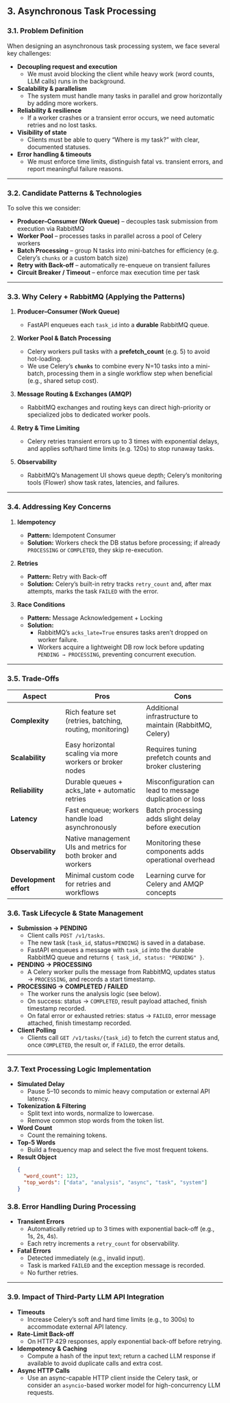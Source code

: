## 3. **Asynchronous Task Processing**

### 3.1. Problem Definition  
When designing an asynchronous task processing system, we face several key challenges:  
- **Decoupling request and execution**  
  - We must avoid blocking the client while heavy work (word counts, LLM calls) runs in the background.  
- **Scalability & parallelism**  
  - The system must handle many tasks in parallel and grow horizontally by adding more workers.  
- **Reliability & resilience**  
  - If a worker crashes or a transient error occurs, we need automatic retries and no lost tasks.  
- **Visibility of state**  
  - Clients must be able to query “Where is my task?” with clear, documented statuses.  
- **Error handling & timeouts**  
  - We must enforce time limits, distinguish fatal vs. transient errors, and report meaningful failure reasons.  

---

### 3.2. Candidate Patterns & Technologies  
To solve this we consider:  
- **Producer–Consumer (Work Queue)** – decouples task submission from execution via RabbitMQ  
- **Worker Pool** – processes tasks in parallel across a pool of Celery workers  
- **Batch Processing** – group N tasks into mini-batches for efficiency (e.g. Celery’s `chunks` or a custom batch size)  
- **Retry with Back-off** – automatically re-enqueue on transient failures  
- **Circuit Breaker / Timeout** – enforce max execution time per task  

---

### 3.3. Why Celery + RabbitMQ (Applying the Patterns)  
1. **Producer–Consumer (Work Queue)**  
   - FastAPI enqueues each `task_id` into a **durable** RabbitMQ queue.  

2. **Worker Pool & Batch Processing**  
   - Celery workers pull tasks with a **prefetch_count** (e.g. 5) to avoid hot-loading.  
   - We use Celery’s **`chunks`** to combine every N=10 tasks into a mini-batch, processing them in a single workflow step when beneficial (e.g., shared setup cost).

3. **Message Routing & Exchanges (AMQP)**  
   - RabbitMQ exchanges and routing keys can direct high-priority or specialized jobs to dedicated worker pools.

4. **Retry & Time Limiting**  
   - Celery retries transient errors up to 3 times with exponential delays, and applies soft/hard time limits (e.g. 120s) to stop runaway tasks.

5. **Observability**  
   - RabbitMQ’s Management UI shows queue depth; Celery’s monitoring tools (Flower) show task rates, latencies, and failures.

---

### 3.4. Addressing Key Concerns

1. **Idempotency**  
   - **Pattern:** Idempotent Consumer  
   - **Solution:** Workers check the DB status before processing; if already `PROCESSING` or `COMPLETED`, they skip re-execution.

2. **Retries**  
   - **Pattern:** Retry with Back-off  
   - **Solution:** Celery’s built-in retry tracks `retry_count` and, after max attempts, marks the task `FAILED` with the error.

3. **Race Conditions**  
   - **Pattern:** Message Acknowledgement + Locking  
   - **Solution:**  
     - RabbitMQ’s `acks_late=True` ensures tasks aren’t dropped on worker failure.  
     - Workers acquire a lightweight DB row lock before updating `PENDING → PROCESSING`, preventing concurrent execution.

---

### 3.5. Trade‐Offs

| Aspect                 | Pros                                                          | Cons                                                     |
|------------------------|---------------------------------------------------------------|----------------------------------------------------------|
| **Complexity**         | Rich feature set (retries, batching, routing, monitoring)     | Additional infrastructure to maintain (RabbitMQ, Celery) |
| **Scalability**        | Easy horizontal scaling via more workers or broker nodes      | Requires tuning prefetch counts and broker clustering    |
| **Reliability**        | Durable queues + acks_late + automatic retries                | Misconfiguration can lead to message duplication or loss |
| **Latency**            | Fast enqueue; workers handle load asynchronously              | Batch processing adds slight delay before execution      |
| **Observability**      | Native management UIs and metrics for both broker and workers | Monitoring these components adds operational overhead    |
| **Development effort** | Minimal custom code for retries and workflows                 | Learning curve for Celery and AMQP concepts              |


### 3.6. Task Lifecycle & State Management  
- **Submission → PENDING**  
  - Client calls `POST /v1/tasks`.  
  - The new task (`task_id`, status=`PENDING`) is saved in a database.  
  - FastAPI enqueues a message with `task_id` into the durable RabbitMQ queue and returns `{ task_id, status: "PENDING" }`.  
- **PENDING → PROCESSING**  
  - A Celery worker pulls the message from RabbitMQ, updates status → `PROCESSING`, and records a start timestamp.  
- **PROCESSING → COMPLETED / FAILED**  
  - The worker runs the analysis logic (see below).  
  - On success: status → `COMPLETED`, result payload attached, finish timestamp recorded.  
  - On fatal error or exhausted retries: status → `FAILED`, error message attached, finish timestamp recorded.  
- **Client Polling**  
  - Clients call `GET /v1/tasks/{task_id}` to fetch the current status and, once `COMPLETED`, the result or, if `FAILED`, the error details.

---

### 3.7. Text Processing Logic Implementation  
- **Simulated Delay**  
  - Pause 5–10 seconds to mimic heavy computation or external API latency.  
- **Tokenization & Filtering**  
  - Split text into words, normalize to lowercase.  
  - Remove common stop words from the token list.  
- **Word Count**  
  - Count the remaining tokens.  
- **Top-5 Words**  
  - Build a frequency map and select the five most frequent tokens.  
- **Result Object**  
  ```json
  {
    "word_count": 123,
    "top_words": ["data", "analysis", "async", "task", "system"]
  }
  
### 3.8. Error Handling During Processing  
- **Transient Errors**  
  - Automatically retried up to 3 times with exponential back-off (e.g., 1s, 2s, 4s).  
  - Each retry increments a `retry_count` for observability.  
- **Fatal Errors**  
  - Detected immediately (e.g., invalid input).  
  - Task is marked `FAILED` and the exception message is recorded.  
  - No further retries.  

---

### 3.9. Impact of Third-Party LLM API Integration  
- **Timeouts**  
  - Increase Celery’s soft and hard time limits (e.g., to 300s) to accommodate external API latency.  
- **Rate-Limit Back-off**  
  - On HTTP 429 responses, apply exponential back-off before retrying.  
- **Idempotency & Caching**  
  - Compute a hash of the input text; return a cached LLM response if available to avoid duplicate calls and extra cost.  
- **Async HTTP Calls**  
  - Use an async-capable HTTP client inside the Celery task, or consider an `asyncio`-based worker model for high-concurrency LLM requests.  

